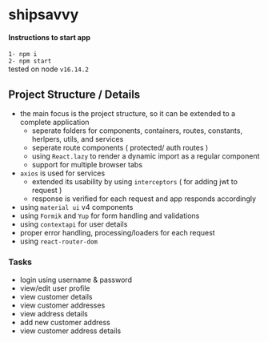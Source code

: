 # shipsavvy
#### Instructions to start app
`1- npm i`<br>
`2- npm start`<br>
tested on node `v16.14.2` <br>

## Project Structure / Details
* the main focus is the project structure, so it can be extended to a complete application
    * seperate folders for components, containers, routes, constants, herlpers, utils, and services  
    * seperate route components ( protected/ auth routes )
    * using `React.lazy` to render a dynamic import as a regular component
    * support for multiple browser tabs
* `axios` is used for services
    * extended its usability by using `interceptors` ( for adding jwt to request )
    * response is verified for each request and app responds accordingly
* using `material ui` v4 components
* using `Formik` and `Yup` for form handling and validations
* using `contextapi` for user details
* proper error handling, processing/loaders for each request
* using `react-router-dom`



### Tasks
* login using username & password
* view/edit user profile
* view customer details
* view customer addresses
* view address details
* add new customer address
* view customer address details

 
